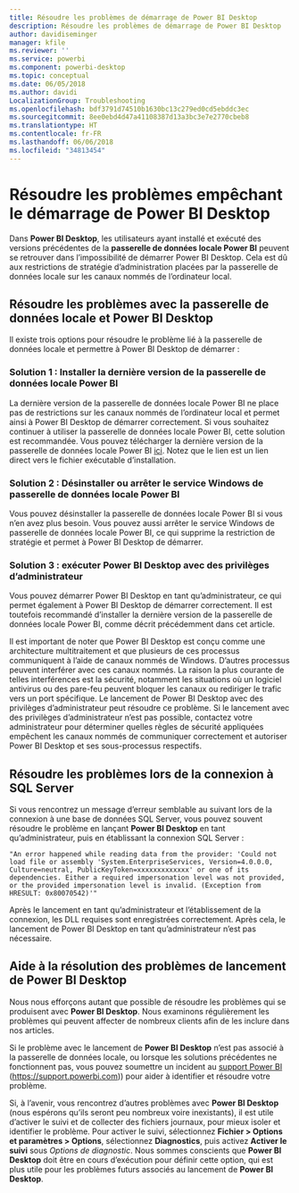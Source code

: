 ```yaml
---
title: Résoudre les problèmes de démarrage de Power BI Desktop
description: Résoudre les problèmes de démarrage de Power BI Desktop
author: davidiseminger
manager: kfile
ms.reviewer: ''
ms.service: powerbi
ms.component: powerbi-desktop
ms.topic: conceptual
ms.date: 06/05/2018
ms.author: davidi
LocalizationGroup: Troubleshooting
ms.openlocfilehash: bdf3791d74510b1630bc13c279ed0cd5ebddc3ec
ms.sourcegitcommit: 8ee0ebd4d47a41108387d13a3bc3e7e2770cbeb8
ms.translationtype: HT
ms.contentlocale: fr-FR
ms.lasthandoff: 06/06/2018
ms.locfileid: "34813454"
---
```

# <a name="resolve-issues-when-power-bi-desktop-will-not-launch"></a>Résoudre les problèmes empêchant le démarrage de Power BI Desktop
Dans **Power BI Desktop**, les utilisateurs ayant installé et exécuté des versions précédentes de la **passerelle de données locale Power BI** peuvent se retrouver dans l’impossibilité de démarrer Power BI Desktop. Cela est dû aux restrictions de stratégie d’administration placées par la passerelle de données locale sur les canaux nommés de l’ordinateur local. 

## <a name="resolve-issues-with-the-on-premises-data-gateway-and-power-bi-desktop"></a>Résoudre les problèmes avec la passerelle de données locale et Power BI Desktop
Il existe trois options pour résoudre le problème lié à la passerelle de données locale et permettre à Power BI Desktop de démarrer :

### <a name="resolution-1-install-the-latest-version-of-power-bi-on-premises-data-gateway"></a>Solution 1 : Installer la dernière version de la passerelle de données locale Power BI
La dernière version de la passerelle de données locale Power BI ne place pas de restrictions sur les canaux nommés de l’ordinateur local et permet ainsi à Power BI Desktop de démarrer correctement. Si vous souhaitez continuer à utiliser la passerelle de données locale Power BI, cette solution est recommandée. Vous pouvez télécharger la dernière version de la passerelle de données locale Power BI [ici](https://go.microsoft.com/fwlink/?LinkId=698863). Notez que le lien est un lien direct vers le fichier exécutable d’installation.

### <a name="resolution-2-uninstall-or-stop-the-power-bi-on-premises-data-gateway-windows-service"></a>Solution 2 : Désinstaller ou arrêter le service Windows de passerelle de données locale Power BI
Vous pouvez désinstaller la passerelle de données locale Power BI si vous n’en avez plus besoin. Vous pouvez aussi arrêter le service Windows de passerelle de données locale Power BI, ce qui supprime la restriction de stratégie et permet à Power BI Desktop de démarrer.

### <a name="resolution-3-run-power-bi-desktop-with-administrator-privilege"></a>Solution 3 : exécuter Power BI Desktop avec des privilèges d’administrateur
Vous pouvez démarrer Power BI Desktop en tant qu’administrateur, ce qui permet également à Power BI Desktop de démarrer correctement. Il est toutefois recommandé d’installer la dernière version de la passerelle de données locale Power BI, comme décrit précédemment dans cet article.

Il est important de noter que Power BI Desktop est conçu comme une architecture multitraitement et que plusieurs de ces processus communiquent à l’aide de canaux nommés de Windows. D’autres processus peuvent interférer avec ces canaux nommés. La raison la plus courante de telles interférences est la sécurité, notamment les situations où un logiciel antivirus ou des pare-feu peuvent bloquer les canaux ou rediriger le trafic vers un port spécifique. Le lancement de Power BI Desktop avec des privilèges d’administrateur peut résoudre ce problème. Si le lancement avec des privilèges d’administrateur n’est pas possible, contactez votre administrateur pour déterminer quelles règles de sécurité appliquées empêchent les canaux nommés de communiquer correctement et autoriser Power BI Desktop et ses sous-processus respectifs.

## <a name="resolve-issues-when-connecting-to-sql-server"></a>Résoudre les problèmes lors de la connexion à SQL Server
Si vous rencontrez un message d’erreur semblable au suivant lors de la connexion à une base de données SQL Server, vous pouvez souvent résoudre le problème en lançant **Power BI Desktop** en tant qu’administrateur, puis en établissant la connexion SQL Server :

    "An error happened while reading data from the provider: 'Could not load file or assembly 'System.EnterpriseServices, Version=4.0.0.0, Culture=neutral, PublicKeyToken=xxxxxxxxxxxxx' or one of its dependencies. Either a required impersonation level was not provided, or the provided impersonation level is invalid. (Exception from HRESULT: 0x80070542)'"

Après le lancement en tant qu’administrateur et l’établissement de la connexion, les DLL requises sont enregistrées correctement. Après cela, le lancement de Power BI Desktop en tant qu’administrateur n’est pas nécessaire.

## <a name="help-with-other-issues-when-launching-power-bi-desktop"></a>Aide à la résolution des problèmes de lancement de Power BI Desktop
Nous nous efforçons autant que possible de résoudre les problèmes qui se produisent avec **Power BI Desktop**. Nous examinons régulièrement les problèmes qui peuvent affecter de nombreux clients afin de les inclure dans nos articles.

Si le problème avec le lancement de **Power BI Desktop** n’est pas associé à la passerelle de données locale, ou lorsque les solutions précédentes ne fonctionnent pas, vous pouvez soumettre un incident au [support Power BI](https://support.powerbi.com) (https://support.powerbi.com)) pour aider à identifier et résoudre votre problème.

Si, à l’avenir, vous rencontrez d’autres problèmes avec **Power BI Desktop** (nous espérons qu’ils seront peu nombreux voire inexistants), il est utile d’activer le suivi et de collecter des fichiers journaux, pour mieux isoler et identifier le problème. Pour activer le suivi, sélectionnez **Fichier > Options et paramètres > Options**, sélectionnez **Diagnostics**, puis activez **Activer le suivi** sous *Options de diagnostic*. Nous sommes conscients que **Power BI Desktop** doit être en cours d’exécution pour définir cette option, qui est plus utile pour les problèmes futurs associés au lancement de **Power BI Desktop**.

